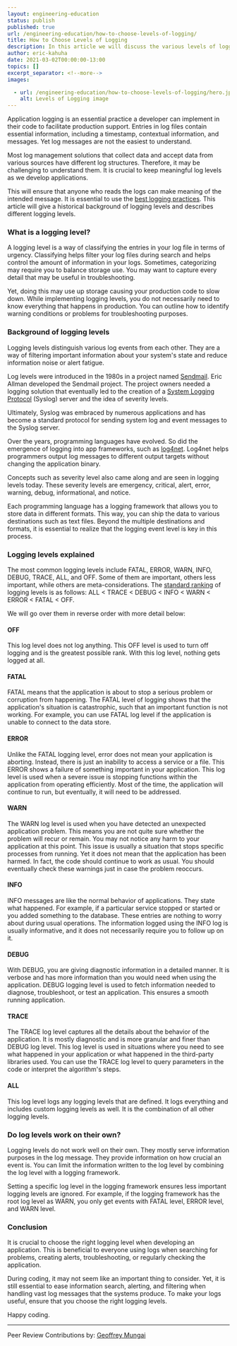```yaml
---
layout: engineering-education
status: publish
published: true
url: /engineering-education/how-to-choose-levels-of-logging/
title: How to Choose Levels of Logging
description: In this article we will discuss the various levels of logging, their functions and how to choose a logging level. We will also will give a historical background of logging levels and describes different logging levels.
author: eric-kahuha
date: 2021-03-02T00:00:00-13:00
topics: []
excerpt_separator: <!--more-->
images:

  - url: /engineering-education/how-to-choose-levels-of-logging/hero.jpg
    alt: Levels of Logging image
---
```

Application logging is an essential practice a developer can implement in their code to facilitate production support. Entries in log files contain essential information, including a timestamp, contextual information, and messages. Yet log messages are not the easiest to understand.
<!--more-->
Most log management solutions that collect data and accept data from various sources have different log structures. Therefore, it may be challenging to understand them. It is crucial to keep meaningful log levels as we develop applications. 

This will ensure that anyone who reads the logs can make meaning of the intended message. It is essential to use the [best logging practices](https://www.scalyr.com/blog/the-10-commandments-of-logging/). This article will give a historical background of logging levels and describes different logging levels.

### What is a logging level?
A logging level is a way of classifying the entries in your log file in terms of urgency. Classifying helps filter your log files during search and helps control the amount of information in your logs. Sometimes, categorizing may require you to balance storage use. You may want to capture every detail that may be useful in troubleshooting. 

Yet, doing this may use up storage causing your production code to slow down. While implementing logging levels, you do not necessarily need to know everything that happens in production. You can outline how to identify warning conditions or problems for troubleshooting purposes.

### Background of logging levels
Logging levels distinguish various log events from each other. They are a way of filtering important information about your system's state and reduce information noise or alert fatigue.

Log levels were introduced in the 1980s in a project named [Sendmail](https://en.wikipedia.org/wiki/Sendmail). Eric Allman developed the Sendmail project. The project owners needed a logging solution that eventually led to the creation of a [System Logging Protocol](https://www.paessler.com/it-explained/syslog#) (Syslog) server and the idea of severity levels.

Ultimately, Syslog was embraced by numerous applications and has become a standard protocol for sending system log and event messages to the Syslog server.

Over the years, programming languages have evolved. So did the emergence of logging into app frameworks, such as [log4net](https://logging.apache.org/log4net/). Log4net helps programmers output log messages to different output targets without changing the application binary. 

Concepts such as severity level also came along and are seen in logging levels today. These severity levels are emergency, critical, alert, error, warning, debug, informational, and notice.

Each programming language has a logging framework that allows you to store data in different formats. This way, you can ship the data to various destinations such as text files. Beyond the multiple destinations and formats, it is essential to realize that the logging event level is key in this process.

### Logging levels explained
The most common logging levels include FATAL, ERROR, WARN, INFO, DEBUG, TRACE, ALL, and OFF. Some of them are important, others less important, while others are meta-considerations. The [standard ranking](https://www.tutorialspoint.com/log4j/log4j_logging_levels.htm) of logging levels is as follows: ALL < TRACE < DEBUG < INFO < WARN < ERROR < FATAL < OFF. 

We will go over them in reverse order with more detail below:
#### OFF
This log level does not log anything. This OFF level is used to turn off logging and is the greatest possible rank. With this log level, nothing gets logged at all.

#### FATAL
FATAL means that the application is about to stop a serious problem or corruption from happening. The FATAL level of logging shows that the application's situation is catastrophic, such that an important function is not working. For example, you can use FATAL log level if the application is unable to connect to the data store.

#### ERROR
Unlike the FATAL logging level, error does not mean your application is aborting. Instead, there is just an inability to access a service or a file. This ERROR shows a failure of something important in your application. This log level is used when a severe issue is stopping functions within the application from operating efficiently. Most of the time, the application will continue to run, but eventually, it will need to be addressed.

#### WARN
The WARN log level is used when you have detected an unexpected application problem. This means you are not quite sure whether the problem will recur or remain. You may not notice any harm to your application at this point. This issue is usually a situation that stops specific processes from running. Yet it does not mean that the application has been harmed. In fact, the code should continue to work as usual. You should eventually check these warnings just in case the problem reoccurs.

#### INFO
INFO messages are like the normal behavior of applications. They state what happened. For example, if a particular service stopped or started or you added something to the database. These entries are nothing to worry about during usual operations. The information logged using the INFO log is usually informative, and it does not necessarily require you to follow up on it.

#### DEBUG
With DEBUG, you are giving diagnostic information in a detailed manner. It is verbose and has more information than you would need when using the application. DEBUG logging level is used to fetch information needed to diagnose, troubleshoot, or test an application. This ensures a smooth running application.

#### TRACE
The TRACE log level captures all the details about the behavior of the application. It is mostly diagnostic and is more granular and finer than DEBUG log level. This log level is used in situations where you need to see what happened in your application or what happened in the third-party libraries used. You can use the TRACE log level to query parameters in the code or interpret the algorithm's steps.

#### ALL
This log level logs any logging levels that are defined. It logs everything and includes custom logging levels as well. It is the combination of all other logging levels.

### Do log levels work on their own?
Logging levels do not work well on their own. They mostly serve information purposes in the log message. They provide information on how crucial an event is. You can limit the information written to the log level by combining the log level with a logging framework.

Setting a specific log level in the logging framework ensures less important logging levels are ignored. For example, if the logging framework has the root log level as WARN, you only get events with FATAL level, ERROR level, and WARN level.

### Conclusion
It is crucial to choose the right logging level when developing an application. This is beneficial to everyone using logs when searching for problems, creating alerts, troubleshooting, or regularly checking the application. 

During coding, it may not seem like an important thing to consider. Yet, it is still essential to ease information search, alerting, and filtering when handling vast log messages that the systems produce. To make your logs useful, ensure that you choose the right logging levels.

Happy coding.

---
Peer Review Contributions by: [Geoffrey Mungai](/engineering-education/authors/geoffrey-mungai/)
